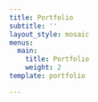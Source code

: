 ```yaml
---
title: Portfolio
subtitle: ''
layout_style: mosaic
menus:
  main:
    title: Portfolio
    weight: 2
template: portfolio

---
```

